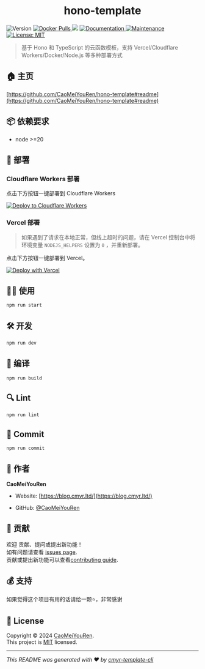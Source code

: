 <h1 align="center">hono-template </h1>
<p>
  <img alt="Version" src="https://img.shields.io/github/package-json/v/CaoMeiYouRen/hono-template.svg" />
  <a href="https://hub.docker.com/r/caomeiyouren/hono-template" target="_blank">
    <img alt="Docker Pulls" src="https://img.shields.io/docker/pulls/caomeiyouren/hono-template">
  </a>
  <img src="https://img.shields.io/badge/node-%3E%3D20-blue.svg" />
  <a href="https://github.com/CaoMeiYouRen/hono-template#readme" target="_blank">
    <img alt="Documentation" src="https://img.shields.io/badge/documentation-yes-brightgreen.svg" />
  </a>
  <a href="https://github.com/CaoMeiYouRen/hono-template/graphs/commit-activity" target="_blank">
    <img alt="Maintenance" src="https://img.shields.io/badge/Maintained%3F-yes-green.svg" />
  </a>
  <a href="https://github.com/CaoMeiYouRen/hono-template/blob/master/LICENSE" target="_blank">
    <img alt="License: MIT" src="https://img.shields.io/github/license/CaoMeiYouRen/hono-template?color=yellow" />
  </a>
</p>


> 基于 Hono 和 TypeScript 的云函数模板，支持 Vercel/Cloudflare Workers/Docker/Node.js 等多种部署方式

## 🏠 主页

[https://github.com/CaoMeiYouRen/hono-template#readme](https://github.com/CaoMeiYouRen/hono-template#readme)


## 📦 依赖要求


- node >=20

## 🚀 部署

### Cloudflare Workers 部署

点击下方按钮一键部署到 Cloudflare Workers

[![Deploy to Cloudflare Workers](https://deploy.workers.cloudflare.com/button)](https://deploy.workers.cloudflare.com/?url=https://github.com/CaoMeiYouRen/hono-template)

### Vercel 部署

> 如果遇到了请求在本地正常，但线上超时的问题，请在 Vercel 控制台中将环境变量 `NODEJS_HELPERS` 设置为 `0` ，并重新部署。

点击下方按钮一键部署到 Vercel。

[![Deploy with Vercel](https://vercel.com/button)](https://vercel.com/new/clone?repository-url=https://github.com/CaoMeiYouRen/hono-template.git)

## 👨‍💻 使用

```sh
npm run start
```

## 🛠️ 开发

```sh
npm run dev
```

## 🔧 编译

```sh
npm run build
```

## 🔍 Lint

```sh
npm run lint
```

## 💾 Commit

```sh
npm run commit
```


## 👤 作者


**CaoMeiYouRen**

* Website: [https://blog.cmyr.ltd/](https://blog.cmyr.ltd/)

* GitHub: [@CaoMeiYouRen](https://github.com/CaoMeiYouRen)


## 🤝 贡献

欢迎 贡献、提问或提出新功能！<br />如有问题请查看 [issues page](https://github.com/CaoMeiYouRen/hono-template/issues). <br/>贡献或提出新功能可以查看[contributing guide](https://github.com/CaoMeiYouRen/hono-template/blob/master/CONTRIBUTING.md).

## 💰 支持

如果觉得这个项目有用的话请给一颗⭐️，非常感谢

## 📝 License

Copyright © 2024 [CaoMeiYouRen](https://github.com/CaoMeiYouRen).<br />
This project is [MIT](https://github.com/CaoMeiYouRen/hono-template/blob/master/LICENSE) licensed.

***
_This README was generated with ❤️ by [cmyr-template-cli](https://github.com/CaoMeiYouRen/cmyr-template-cli)_
